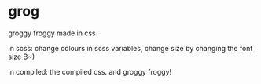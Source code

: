 # grog
groggy froggy made in css

in scss:
change colours in scss variables, change size by changing the font size B~)

in compiled:
the compiled css. and groggy froggy!

